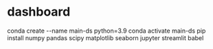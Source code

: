 # dashboard
conda create --name main-ds python=3.9
conda activate main-ds
pip install numpy pandas scipy matplotlib seaborn jupyter streamlit babel
